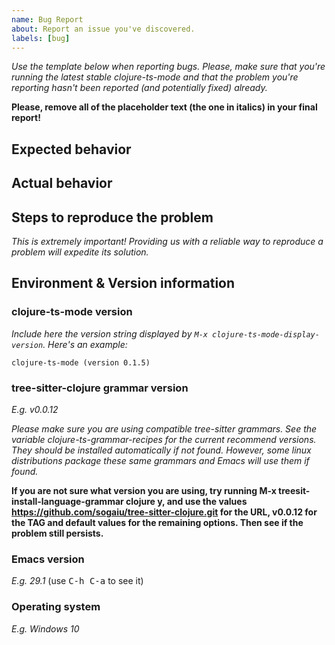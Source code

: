 ```yaml
---
name: Bug Report
about: Report an issue you've discovered.
labels: [bug]
---
```


*Use the template below when reporting bugs. Please, make sure that
you're running the latest stable clojure-ts-mode and that the problem you're reporting
hasn't been reported (and potentially fixed) already.*

**Please, remove all of the placeholder text (the one in italics) in your final report!**

## Expected behavior

## Actual behavior

## Steps to reproduce the problem

*This is extremely important! Providing us with a reliable way to reproduce
a problem will expedite its solution.*

## Environment & Version information

### clojure-ts-mode version

*Include here the version string displayed by `M-x
clojure-ts-mode-display-version`. Here's an example:*

```
clojure-ts-mode (version 0.1.5)
```

### tree-sitter-clojure grammar version

*E.g. v0.0.12*

*Please make sure you are using compatible tree-sitter grammars.
See the variable clojure-ts-grammar-recipes for the current recommend versions.
They should be installed automatically if not found.
However, some linux distributions package these same grammars and Emacs will use them if found.*

**If you are not sure what version you are using, try running
M-x treesit-install-language-grammar <RET> clojure <RET> y, and use the values
https://github.com/sogaiu/tree-sitter-clojure.git for the URL,
v0.0.12 for the TAG and default values for the remaining options.
Then see if the problem still persists.**

### Emacs version

*E.g. 29.1* (use <kbd>C-h C-a</kbd> to see it)

### Operating system

*E.g. Windows 10*
